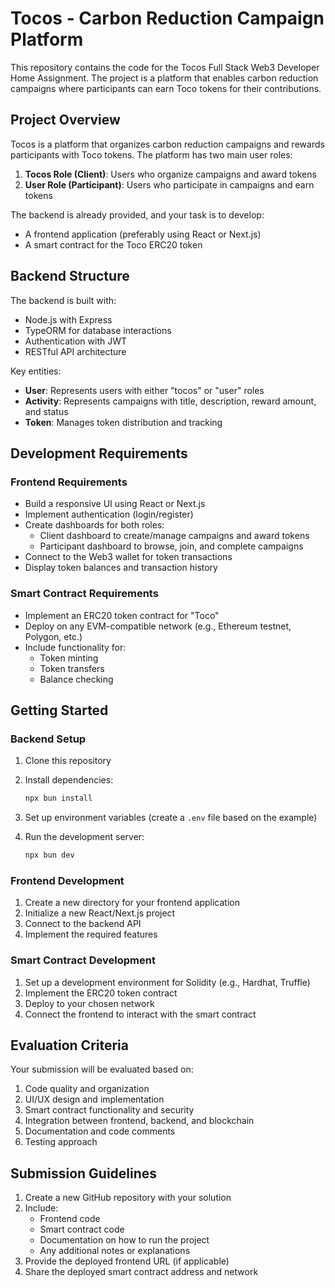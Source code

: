 # Tocos - Carbon Reduction Campaign Platform

This repository contains the code for the Tocos Full Stack Web3 Developer Home Assignment. The project is a platform that enables carbon reduction campaigns where participants can earn Toco tokens for their contributions.

## Project Overview

Tocos is a platform that organizes carbon reduction campaigns and rewards participants with Toco tokens. The platform has two main user roles:

1. **Tocos Role (Client)**: Users who organize campaigns and award tokens
2. **User Role (Participant)**: Users who participate in campaigns and earn tokens

The backend is already provided, and your task is to develop:
- A frontend application (preferably using React or Next.js)
- A smart contract for the Toco ERC20 token

## Backend Structure

The backend is built with:
- Node.js with Express
- TypeORM for database interactions
- Authentication with JWT
- RESTful API architecture

Key entities:
- **User**: Represents users with either "tocos" or "user" roles
- **Activity**: Represents campaigns with title, description, reward amount, and status
- **Token**: Manages token distribution and tracking

## Development Requirements

### Frontend Requirements
- Build a responsive UI using React or Next.js
- Implement authentication (login/register)
- Create dashboards for both roles:
  - Client dashboard to create/manage campaigns and award tokens
  - Participant dashboard to browse, join, and complete campaigns
- Connect to the Web3 wallet for token transactions
- Display token balances and transaction history

### Smart Contract Requirements
- Implement an ERC20 token contract for "Toco"
- Deploy on any EVM-compatible network (e.g., Ethereum testnet, Polygon, etc.)
- Include functionality for:
  - Token minting
  - Token transfers
  - Balance checking

## Getting Started

### Backend Setup
1. Clone this repository
2. Install dependencies:

   ```cmd
   npx bun install
   ```

3. Set up environment variables (create a `.env` file based on the example)
4. Run the development server:
   
   ```cmd
   npx bun dev
   ```

### Frontend Development
1. Create a new directory for your frontend application
2. Initialize a new React/Next.js project
3. Connect to the backend API
4. Implement the required features

### Smart Contract Development
1. Set up a development environment for Solidity (e.g., Hardhat, Truffle)
2. Implement the ERC20 token contract
3. Deploy to your chosen network
4. Connect the frontend to interact with the smart contract

## Evaluation Criteria

Your submission will be evaluated based on:
1. Code quality and organization
2. UI/UX design and implementation
3. Smart contract functionality and security
4. Integration between frontend, backend, and blockchain
5. Documentation and code comments
6. Testing approach

## Submission Guidelines

1. Create a new GitHub repository with your solution
2. Include:
   - Frontend code
   - Smart contract code
   - Documentation on how to run the project
   - Any additional notes or explanations
3. Provide the deployed frontend URL (if applicable)
4. Share the deployed smart contract address and network
